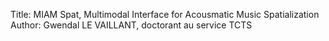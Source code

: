 Title: MIAM Spat, Multimodal Interface for Acousmatic Music Spatialization
Author: Gwendal LE VAILLANT, doctorant au service TCTS
